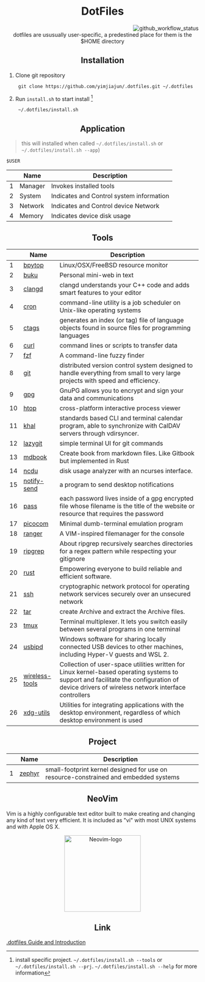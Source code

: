 <div align="center">
  <h1> DotFiles </h1>
</div>

<div align="right">
  <img src="https://github.com/yimjiajun/.dotfiles/actions/workflows/main.yml/badge.svg" alt="github_workflow_status">
</div>

<div align="center">
  dotfiles are ususually user-specific, a predestined place for them is the $HOME directory
</div>

<div align="center">
  <h2> Installation </h2>
</div>

1. Clone git repository

        git clone https://github.com/yimjiajun/.dotfiles.git ~/.dotfiles

2. Run `install.sh` to start install [^i1]

        ~/.dotfiles/install.sh

<div align="center">
  <h2> Application </h2>
</div>

> this will installed when called `~/.dotfiles/install.sh` or ` ~/.dotfiles/install.sh --app`)

    $USER

|   | Name    | Description                              |
| - | -       | -                                        |
| 1 | Manager | Invokes installed tools                  |
| 2 | System  | Indicates and Control system information |
| 3 | Network | Indicates and Control device Network     |
| 4 | Memory  | Indicates device disk usage              |


<div align="center">
  <h2> Tools </h2>
</div>

|    | Name                                                                               | Description                                                                                                                                                                                           |
| -  | -                                                                                  | -                                                                                                                                                                                                     |
| 1 | [bpytop](https://github.com/aristocratos/bpytop.git)                               | Linux/OSX/FreeBSD resource monitor                                                                                                                                                                    |
| 2 | [buku](https://github.com/jarun/buku.git)                                          | Personal mini-web in text                                                                                                                                                                             |
| 3 | [clangd](https://clangd.llvm.org/installation.html)                                | clangd understands your C++ code and adds smart features to your editor                                                                                                                               |
| 4 | [cron](https://en.wikipedia.org/wiki/Cron) | command-line utility is a job scheduler on Unix-like operating systems |
| 5 | [ctags](https://github.com/universal-ctags/ctags)                                  | generates an index (or tag) file of language objects found in source files for programming languages                                                                                                  |
| 6 | [curl](https://curl.se/)                                                           | command lines or scripts to transfer data                                                                                                                                                             |
| 7 | [fzf](https://github.com/junegunn/fzf)                                             | A command-line fuzzy finder                                                                                                                                                                           |
| 8 | [git](https://git-scm.com/)                                                        | distributed version control system designed to handle everything from small to very large projects with speed and efficiency.                                                                         |
| 9 | [gpg](https://gnupg.org/) | GnuPG allows you to encrypt and sign your data and communications |
| 10 | [htop](https://htop.dev/)                                                          | cross-platform interactive process viewer                                                                                                                                                             |
| 11 | [khal](https://github.com/pimutils/khal)                                           | standards based CLI and terminal calendar program, able to synchronize with CalDAV servers through vdirsyncer.                                                                                        |
| 12 | [lazygit](https://github.com/jesseduffield/lazygit)                                | simple terminal UI for git commands                                                                                                                                                                   |
| 13 | [mdbook](https://github.com/rust-lang/mdBook)                                      | Create book from markdown files. Like Gitbook but implemented in Rust                                                                                                                                 |
| 14 | [ncdu](https://dev.yorhel.nl/ncdu)                                                 | disk usage analyzer with an ncurses interface.                                                                                                                                                        |
| 15 | [notify-send](https://manpages.ubuntu.com/manpages/xenial/man1/notify-send.1.html) | a program to send desktop notifications                                                                                                                                                               |
| 16 | [pass](https://www.passwordstore.org/) | each password lives inside of a gpg encrypted file whose filename is the title of the website or resource that requires the password  |
| 17 | [picocom](https://github.com/npat-efault/picocom)                                  | Minimal dumb-terminal emulation program                                                                                                                                                               |
| 18 | [ranger](https://github.com/ranger/ranger)                                         | A VIM-inspired filemanager for the console                                                                                                                                                            |
| 19 | [ripgrep](https://github.com/BurntSushi/ripgrep)                                   | About ripgrep recursively searches directories for a regex pattern while respecting your gitignore                                                                                                    |
| 20 | [rust](https://github.com/rust-lang/rust)                                          | Empowering everyone to build reliable and efficient software.                                                                                                                                         |
| 21 | [ssh](https://en.wikipedia.org/wiki/Secure_Shell) | cryptographic network protocol for operating network services securely over an unsecured network |
| 22 | [tar](https://www.geeksforgeeks.org/tar-command-linux-examples/)                   | create Archive and extract the Archive files.                                                                                                                                                         |
| 23 | [tmux](https://github.com/tmux/tmux/wiki)                                          | Terminal multiplexer. It lets you switch easily between several programs in one terminal                                                                                                              |
| 24 | [usbipd](https://github.com/dorssel/usbipd-win)                                    | Windows software for sharing locally connected USB devices to other machines, including Hyper-V guests and WSL 2.                                                                                     |
| 25 | [wireless-tools](https://en.wikipedia.org/wiki/Wireless_tools_for_Linux)           | Collection of user-space utilities written for Linux kernel-based operating systems to support and facilitate the configuration of device drivers of wireless network interface controllers |
| 26 | [xdg-utils](https://packages.debian.org/sid/xdg-utils)                             | Utilities for integrating applications with the desktop environment, regardless of which desktop environment is used                                                                                  |

<div align="center">
  <h2> Project </h2>
</div>

|   | Name                                                                               | Description                                                                          |
| - | -                                                                                  | -                                                                                    |
| 1 | [zephyr](https://docs.zephyrproject.org/latest/develop/getting_started/index.html) | small-footprint kernel designed for use on resource-constrained and embedded systems |

<div align="center">
  <h2> NeoVim </h2>
</div>

Vim is a highly configurable text editor built to make creating and changing any kind of text very efficient. It is included as "vi" with most UNIX systems and with Apple OS X.

<div align="center">
  <a href="https://github.com/yimjiajun/neovim">
      <img src="https://upload.wikimedia.org/wikipedia/commons/4/4f/Neovim-logo.svg" alt="Neovim-logo" width="200">
  </a>
</div>

<div align="center">
  <h2> Link </h2>
</div>

[.dotfiles Guide and Introduction](https://yimjiajun.gitlab.io/dotfiles_doc/)

[^i1]: install specific project. `~/.dotfiles/install.sh --tools` or `~/.dotfiles/install.sh --prj`. `~/.dotfiles/install.sh --help` for more information
